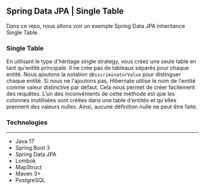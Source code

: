 ## Spring Data JPA | Single Table

Dans ce repo, nous allons voir un exemple Spring Data JPA inheritance Single Table.

### Single Table

En utilisant le type d'héritage single strategy, vous créez une seule table en tant qu'entité principale. Il ne crée
pas de tableaux séparés pour chaque entité. Nous ajoutons la notation `@DiscriminatorValue` pour distinguer chaque entité.
Si nous ne l'ajoutons pas, Hibernate utilise le nom de l'entité comme valeur distinctive par défaut. Cela nous permet de
créer facilement des requêtes. L'un des inconvénients de cette méthode est que les colonnes inutilisées sont créées dans
une table d'entités et qu'elles prennent des valeurs nulles. Ainsi, aucune définition nulle ne peut être faite.

### Technologies
---

- Java 17
- Spring Boot 3
- Spring Data JPA
- Lombok
- MapStruct
- Maven 3+
- PostgreSQL